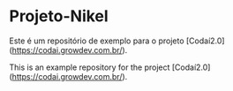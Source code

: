 # Projeto-Nikel

Este é um repositório de exemplo para o projeto [Codaí2.0]   (https://codai.growdev.com.br/).

This is an example repository for the project [Codaí2.0]     (https://codai.growdev.com.br/).

